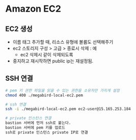 # Amazon EC2

## EC2 생성
- 이름 태그 추가할 때, 리소스 유형에 볼륨도 선택해주기
- ec2 스토리지 구성 > 고급 > 종료시 삭제 : 예 
  - ec2 삭제시 같이 삭제되도록
- 중지하고 재시작하면 public ip는 재설정됨.


## SSH 연결
```sh
# pem 키 권한 파일을 읽을 수 있는 권한을 소유자만 가지게 설정
chmod 400 ./megabird-local-ec2.pem

# ssh 연결
ssh -i ./megabird-local-ec2.pem ec2-user@15.165.253.184

# private 인스턴스 연결
bastion 서버에 먼저 ssh로 붙는다.
bastion 서버에 pem 키를 업로드 
ssh로 private 인스턴스 private IP로 연결
```